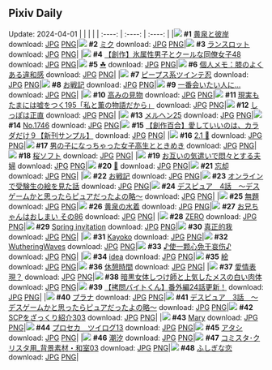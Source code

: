 ## Pixiv Daily
Update: 2024-04-01
|      |      |      |
| :----: | :----: | :----: |
|![](https://pixiv.microyu.workers.dev/c/240x480/img-master/img/2024/03/30/00/00/29/117365386_p0_master1200.jpg) **#1** [黄泉と彼岸](https://www.pixiv.net/artworks/117365386) download: [JPG](https://pixiv.microyu.workers.dev/img-original/img/2024/03/30/00/00/29/117365386_p0.jpg) [PNG](https://pixiv.microyu.workers.dev/img-original/img/2024/03/30/00/00/29/117365386_p0.png)|![](https://pixiv.microyu.workers.dev/c/240x480/img-master/img/2024/03/30/00/00/30/117365387_p0_master1200.jpg) **#2** [ミク](https://www.pixiv.net/artworks/117365387) download: [JPG](https://pixiv.microyu.workers.dev/img-original/img/2024/03/30/00/00/30/117365387_p0.jpg) [PNG](https://pixiv.microyu.workers.dev/img-original/img/2024/03/30/00/00/30/117365387_p0.png)|![](https://pixiv.microyu.workers.dev/c/240x480/img-master/img/2024/03/31/00/46/22/117399009_p0_master1200.jpg) **#3** [ランスロット](https://www.pixiv.net/artworks/117399009) download: [JPG](https://pixiv.microyu.workers.dev/img-original/img/2024/03/31/00/46/22/117399009_p0.jpg) [PNG](https://pixiv.microyu.workers.dev/img-original/img/2024/03/31/00/46/22/117399009_p0.png)|
|![](https://pixiv.microyu.workers.dev/c/240x480/img-master/img/2024/03/31/00/04/31/117397568_p0_master1200.jpg) **#4** [【創作】氷属性男子とクールな同僚女子48](https://www.pixiv.net/artworks/117397568) download: [JPG](https://pixiv.microyu.workers.dev/img-original/img/2024/03/31/00/04/31/117397568_p0.jpg) [PNG](https://pixiv.microyu.workers.dev/img-original/img/2024/03/31/00/04/31/117397568_p0.png)|![](https://pixiv.microyu.workers.dev/c/240x480/img-master/img/2024/03/30/00/55/30/117367459_p0_master1200.jpg) **#5** [☘](https://www.pixiv.net/artworks/117367459) download: [JPG](https://pixiv.microyu.workers.dev/img-original/img/2024/03/30/00/55/30/117367459_p0.jpg) [PNG](https://pixiv.microyu.workers.dev/img-original/img/2024/03/30/00/55/30/117367459_p0.png)|![](https://pixiv.microyu.workers.dev/c/240x480/img-master/img/2024/03/30/06/00/09/117372336_p0_master1200.jpg) **#6** [個人メモ：膝のよくある違和感](https://www.pixiv.net/artworks/117372336) download: [JPG](https://pixiv.microyu.workers.dev/img-original/img/2024/03/30/06/00/09/117372336_p0.jpg) [PNG](https://pixiv.microyu.workers.dev/img-original/img/2024/03/30/06/00/09/117372336_p0.png)|
|![](https://pixiv.microyu.workers.dev/c/240x480/img-master/img/2024/03/30/00/00/33/117365403_p0_master1200.jpg) **#7** [ピープス系ツインテ忍](https://www.pixiv.net/artworks/117365403) download: [JPG](https://pixiv.microyu.workers.dev/img-original/img/2024/03/30/00/00/33/117365403_p0.jpg) [PNG](https://pixiv.microyu.workers.dev/img-original/img/2024/03/30/00/00/33/117365403_p0.png)|![](https://pixiv.microyu.workers.dev/c/240x480/img-master/img/2024/03/30/20/51/17/117390493_p0_master1200.jpg) **#8** [お戦記](https://www.pixiv.net/artworks/117390493) download: [JPG](https://pixiv.microyu.workers.dev/img-original/img/2024/03/30/20/51/17/117390493_p0.jpg) [PNG](https://pixiv.microyu.workers.dev/img-original/img/2024/03/30/20/51/17/117390493_p0.png)|![](https://pixiv.microyu.workers.dev/c/240x480/img-master/img/2024/03/30/20/24/28/117389688_p0_master1200.jpg) **#9** [一番会いたい人に…](https://www.pixiv.net/artworks/117389688) download: [JPG](https://pixiv.microyu.workers.dev/img-original/img/2024/03/30/20/24/28/117389688_p0.jpg) [PNG](https://pixiv.microyu.workers.dev/img-original/img/2024/03/30/20/24/28/117389688_p0.png)|
|![](https://pixiv.microyu.workers.dev/c/240x480/img-master/img/2024/03/31/00/00/44/117397225_p0_master1200.jpg) **#10** [高みの見物](https://www.pixiv.net/artworks/117397225) download: [JPG](https://pixiv.microyu.workers.dev/img-original/img/2024/03/31/00/00/44/117397225_p0.jpg) [PNG](https://pixiv.microyu.workers.dev/img-original/img/2024/03/31/00/00/44/117397225_p0.png)|![](https://pixiv.microyu.workers.dev/c/240x480/img-master/img/2024/03/31/18/00/09/117419519_p0_master1200.jpg) **#11** [現実もたまには嘘をつく195「私と薫の物語だから」](https://www.pixiv.net/artworks/117419519) download: [JPG](https://pixiv.microyu.workers.dev/img-original/img/2024/03/31/18/00/09/117419519_p0.jpg) [PNG](https://pixiv.microyu.workers.dev/img-original/img/2024/03/31/18/00/09/117419519_p0.png)|![](https://pixiv.microyu.workers.dev/c/240x480/img-master/img/2024/03/30/21/33/13/117391962_p0_master1200.jpg) **#12** [しっぽは正直](https://www.pixiv.net/artworks/117391962) download: [JPG](https://pixiv.microyu.workers.dev/img-original/img/2024/03/30/21/33/13/117391962_p0.jpg) [PNG](https://pixiv.microyu.workers.dev/img-original/img/2024/03/30/21/33/13/117391962_p0.png)|
|![](https://pixiv.microyu.workers.dev/c/240x480/img-master/img/2024/03/30/00/15/43/117366226_p0_master1200.jpg) **#13** [メルヘン25](https://www.pixiv.net/artworks/117366226) download: [JPG](https://pixiv.microyu.workers.dev/img-original/img/2024/03/30/00/15/43/117366226_p0.jpg) [PNG](https://pixiv.microyu.workers.dev/img-original/img/2024/03/30/00/15/43/117366226_p0.png)|![](https://pixiv.microyu.workers.dev/c/240x480/img-master/img/2024/03/30/00/00/23/117365355_p0_master1200.jpg) **#14** [No.1746](https://www.pixiv.net/artworks/117365355) download: [JPG](https://pixiv.microyu.workers.dev/img-original/img/2024/03/30/00/00/23/117365355_p0.jpg) [PNG](https://pixiv.microyu.workers.dev/img-original/img/2024/03/30/00/00/23/117365355_p0.png)|![](https://pixiv.microyu.workers.dev/c/240x480/img-master/img/2024/03/31/00/04/03/117397541_p0_master1200.jpg) **#15** [【創作百合】愛していいのは、カラダだけ９【新刊サンプル】](https://www.pixiv.net/artworks/117397541) download: [JPG](https://pixiv.microyu.workers.dev/img-original/img/2024/03/31/00/04/03/117397541_p0.jpg) [PNG](https://pixiv.microyu.workers.dev/img-original/img/2024/03/31/00/04/03/117397541_p0.png)|
|![](https://pixiv.microyu.workers.dev/c/240x480/img-master/img/2024/03/30/01/00/14/117367627_p0_master1200.jpg) **#16** [2.1 🥲](https://www.pixiv.net/artworks/117367627) download: [JPG](https://pixiv.microyu.workers.dev/img-original/img/2024/03/30/01/00/14/117367627_p0.jpg) [PNG](https://pixiv.microyu.workers.dev/img-original/img/2024/03/30/01/00/14/117367627_p0.png)|![](https://pixiv.microyu.workers.dev/c/240x480/img-master/img/2024/03/31/00/01/38/117397334_p0_master1200.jpg) **#17** [男の子になっちゃった女子高生とときめき](https://www.pixiv.net/artworks/117397334) download: [JPG](https://pixiv.microyu.workers.dev/img-original/img/2024/03/31/00/01/38/117397334_p0.jpg) [PNG](https://pixiv.microyu.workers.dev/img-original/img/2024/03/31/00/01/38/117397334_p0.png)|![](https://pixiv.microyu.workers.dev/c/240x480/img-master/img/2024/03/31/20/30/05/117424626_p0_master1200.jpg) **#18** [桜ソフト](https://www.pixiv.net/artworks/117424626) download: [JPG](https://pixiv.microyu.workers.dev/img-original/img/2024/03/31/20/30/05/117424626_p0.jpg) [PNG](https://pixiv.microyu.workers.dev/img-original/img/2024/03/31/20/30/05/117424626_p0.png)|
|![](https://pixiv.microyu.workers.dev/c/240x480/img-master/img/2024/03/30/00/04/37/117365782_p0_master1200.jpg) **#19** [お互いの気遣いで悶々とする夫婦](https://www.pixiv.net/artworks/117365782) download: [JPG](https://pixiv.microyu.workers.dev/img-original/img/2024/03/30/00/04/37/117365782_p0.jpg) [PNG](https://pixiv.microyu.workers.dev/img-original/img/2024/03/30/00/04/37/117365782_p0.png)|![](https://pixiv.microyu.workers.dev/c/240x480/img-master/img/2024/03/30/10/08/11/117375978_p0_master1200.jpg) **#20** [💜](https://www.pixiv.net/artworks/117375978) download: [JPG](https://pixiv.microyu.workers.dev/img-original/img/2024/03/30/10/08/11/117375978_p0.jpg) [PNG](https://pixiv.microyu.workers.dev/img-original/img/2024/03/30/10/08/11/117375978_p0.png)|![](https://pixiv.microyu.workers.dev/c/240x480/img-master/img/2024/03/31/05/24/56/117381087_p0_master1200.jpg) **#21** [忘却](https://www.pixiv.net/artworks/117381087) download: [JPG](https://pixiv.microyu.workers.dev/img-original/img/2024/03/31/05/24/56/117381087_p0.jpg) [PNG](https://pixiv.microyu.workers.dev/img-original/img/2024/03/31/05/24/56/117381087_p0.png)|
|![](https://pixiv.microyu.workers.dev/c/240x480/img-master/img/2024/03/31/22/01/42/117428480_p0_master1200.jpg) **#22** [お戦記](https://www.pixiv.net/artworks/117428480) download: [JPG](https://pixiv.microyu.workers.dev/img-original/img/2024/03/31/22/01/42/117428480_p0.jpg) [PNG](https://pixiv.microyu.workers.dev/img-original/img/2024/03/31/22/01/42/117428480_p0.png)|![](https://pixiv.microyu.workers.dev/c/240x480/img-master/img/2024/03/30/18/14/16/117385862_p0_master1200.jpg) **#23** [オンラインで受験生の絵を見た話](https://www.pixiv.net/artworks/117385862) download: [JPG](https://pixiv.microyu.workers.dev/img-original/img/2024/03/30/18/14/16/117385862_p0.jpg) [PNG](https://pixiv.microyu.workers.dev/img-original/img/2024/03/30/18/14/16/117385862_p0.png)|![](https://pixiv.microyu.workers.dev/c/240x480/img-master/img/2024/03/30/18/30/21/117386289_p0_master1200.jpg) **#24** [デスピュア　4話　〜デスゲームかと思ったらピュアだったよの略〜](https://www.pixiv.net/artworks/117386289) download: [JPG](https://pixiv.microyu.workers.dev/img-original/img/2024/03/30/18/30/21/117386289_p0.jpg) [PNG](https://pixiv.microyu.workers.dev/img-original/img/2024/03/30/18/30/21/117386289_p0.png)|
|![](https://pixiv.microyu.workers.dev/c/240x480/img-master/img/2024/03/30/18/20/13/117386011_p0_master1200.jpg) **#25** [無題](https://www.pixiv.net/artworks/117386011) download: [JPG](https://pixiv.microyu.workers.dev/img-original/img/2024/03/30/18/20/13/117386011_p0.jpg) [PNG](https://pixiv.microyu.workers.dev/img-original/img/2024/03/30/18/20/13/117386011_p0.png)|![](https://pixiv.microyu.workers.dev/c/240x480/img-master/img/2024/03/31/23/31/05/117387328_p0_master1200.jpg) **#26** [黄泉の水着](https://www.pixiv.net/artworks/117387328) download: [JPG](https://pixiv.microyu.workers.dev/img-original/img/2024/03/31/23/31/05/117387328_p0.jpg) [PNG](https://pixiv.microyu.workers.dev/img-original/img/2024/03/31/23/31/05/117387328_p0.png)|![](https://pixiv.microyu.workers.dev/c/240x480/img-master/img/2024/03/30/00/53/15/117366652_p0_master1200.jpg) **#27** [お兄ちゃんはおしまい その86](https://www.pixiv.net/artworks/117366652) download: [JPG](https://pixiv.microyu.workers.dev/img-original/img/2024/03/30/00/53/15/117366652_p0.jpg) [PNG](https://pixiv.microyu.workers.dev/img-original/img/2024/03/30/00/53/15/117366652_p0.png)|
|![](https://pixiv.microyu.workers.dev/c/240x480/img-master/img/2024/03/31/23/14/50/117431654_p0_master1200.jpg) **#28** [ZERO](https://www.pixiv.net/artworks/117431654) download: [JPG](https://pixiv.microyu.workers.dev/img-original/img/2024/03/31/23/14/50/117431654_p0.jpg) [PNG](https://pixiv.microyu.workers.dev/img-original/img/2024/03/31/23/14/50/117431654_p0.png)|![](https://pixiv.microyu.workers.dev/c/240x480/img-master/img/2024/03/31/01/20/17/117400067_p0_master1200.jpg) **#29** [Spring invitation](https://www.pixiv.net/artworks/117400067) download: [JPG](https://pixiv.microyu.workers.dev/img-original/img/2024/03/31/01/20/17/117400067_p0.jpg) [PNG](https://pixiv.microyu.workers.dev/img-original/img/2024/03/31/01/20/17/117400067_p0.png)|![](https://pixiv.microyu.workers.dev/c/240x480/img-master/img/2024/03/30/02/39/33/117369864_p0_master1200.jpg) **#30** [真正的我](https://www.pixiv.net/artworks/117369864) download: [JPG](https://pixiv.microyu.workers.dev/img-original/img/2024/03/30/02/39/33/117369864_p0.jpg) [PNG](https://pixiv.microyu.workers.dev/img-original/img/2024/03/30/02/39/33/117369864_p0.png)|
|![](https://pixiv.microyu.workers.dev/c/240x480/img-master/img/2024/03/30/00/01/01/117365490_p0_master1200.jpg) **#31** [Kayoko](https://www.pixiv.net/artworks/117365490) download: [JPG](https://pixiv.microyu.workers.dev/img-original/img/2024/03/30/00/01/01/117365490_p0.jpg) [PNG](https://pixiv.microyu.workers.dev/img-original/img/2024/03/30/00/01/01/117365490_p0.png)|![](https://pixiv.microyu.workers.dev/c/240x480/img-master/img/2024/03/30/14/42/31/117381204_p0_master1200.jpg) **#32** [WutheringWaves](https://www.pixiv.net/artworks/117381204) download: [JPG](https://pixiv.microyu.workers.dev/img-original/img/2024/03/30/14/42/31/117381204_p0.jpg) [PNG](https://pixiv.microyu.workers.dev/img-original/img/2024/03/30/14/42/31/117381204_p0.png)|![](https://pixiv.microyu.workers.dev/c/240x480/img-master/img/2024/03/30/00/13/08/117366126_p0_master1200.jpg) **#33** [♪使一颗心免于哀伤♪](https://www.pixiv.net/artworks/117366126) download: [JPG](https://pixiv.microyu.workers.dev/img-original/img/2024/03/30/00/13/08/117366126_p0.jpg) [PNG](https://pixiv.microyu.workers.dev/img-original/img/2024/03/30/00/13/08/117366126_p0.png)|
|![](https://pixiv.microyu.workers.dev/c/240x480/img-master/img/2024/03/30/20/12/51/117389349_p0_master1200.jpg) **#34** [idea](https://www.pixiv.net/artworks/117389349) download: [JPG](https://pixiv.microyu.workers.dev/img-original/img/2024/03/30/20/12/51/117389349_p0.jpg) [PNG](https://pixiv.microyu.workers.dev/img-original/img/2024/03/30/20/12/51/117389349_p0.png)|![](https://pixiv.microyu.workers.dev/c/240x480/img-master/img/2024/03/30/23/48/29/117396648_p0_master1200.jpg) **#35** [絵](https://www.pixiv.net/artworks/117396648) download: [JPG](https://pixiv.microyu.workers.dev/img-original/img/2024/03/30/23/48/29/117396648_p0.jpg) [PNG](https://pixiv.microyu.workers.dev/img-original/img/2024/03/30/23/48/29/117396648_p0.png)|![](https://pixiv.microyu.workers.dev/c/240x480/img-master/img/2024/03/31/00/11/28/117397847_p0_master1200.jpg) **#36** [休憩時間](https://www.pixiv.net/artworks/117397847) download: [JPG](https://pixiv.microyu.workers.dev/img-original/img/2024/03/31/00/11/28/117397847_p0.jpg) [PNG](https://pixiv.microyu.workers.dev/img-original/img/2024/03/31/00/11/28/117397847_p0.png)|
|![](https://pixiv.microyu.workers.dev/c/240x480/img-master/img/2024/03/31/19/11/12/117421830_p0_master1200.jpg) **#37** [愛情表現？](https://www.pixiv.net/artworks/117421830) download: [JPG](https://pixiv.microyu.workers.dev/img-original/img/2024/03/31/19/11/12/117421830_p0.jpg) [PNG](https://pixiv.microyu.workers.dev/img-original/img/2024/03/31/19/11/12/117421830_p0.png)|![](https://pixiv.microyu.workers.dev/c/240x480/img-master/img/2024/03/31/19/19/06/117422078_p0_master1200.jpg) **#38** [暗黒女体しつけ師と上気したメスの白い肉体](https://www.pixiv.net/artworks/117422078) download: [JPG](https://pixiv.microyu.workers.dev/img-original/img/2024/03/31/19/19/06/117422078_p0.jpg) [PNG](https://pixiv.microyu.workers.dev/img-original/img/2024/03/31/19/19/06/117422078_p0.png)|![](https://pixiv.microyu.workers.dev/c/240x480/img-master/img/2024/03/31/12/00/13/117410488_p0_master1200.jpg) **#39** [【拷問バイトくん】番外編24話更新！](https://www.pixiv.net/artworks/117410488) download: [JPG](https://pixiv.microyu.workers.dev/img-original/img/2024/03/31/12/00/13/117410488_p0.jpg) [PNG](https://pixiv.microyu.workers.dev/img-original/img/2024/03/31/12/00/13/117410488_p0.png)|
|![](https://pixiv.microyu.workers.dev/c/240x480/img-master/img/2024/03/30/00/00/40/117365440_p0_master1200.jpg) **#40** [プラナ](https://www.pixiv.net/artworks/117365440) download: [JPG](https://pixiv.microyu.workers.dev/img-original/img/2024/03/30/00/00/40/117365440_p0.jpg) [PNG](https://pixiv.microyu.workers.dev/img-original/img/2024/03/30/00/00/40/117365440_p0.png)|![](https://pixiv.microyu.workers.dev/c/240x480/img-master/img/2024/03/30/18/03/32/117385617_p0_master1200.jpg) **#41** [デスピュア　3話　〜デスゲームかと思ったらピュアだったよの略〜](https://www.pixiv.net/artworks/117385617) download: [JPG](https://pixiv.microyu.workers.dev/img-original/img/2024/03/30/18/03/32/117385617_p0.jpg) [PNG](https://pixiv.microyu.workers.dev/img-original/img/2024/03/30/18/03/32/117385617_p0.png)|![](https://pixiv.microyu.workers.dev/c/240x480/img-master/img/2024/03/30/21/00/25/117390830_p0_master1200.jpg) **#42** [SCPをざっくり紹介303](https://www.pixiv.net/artworks/117390830) download: [JPG](https://pixiv.microyu.workers.dev/img-original/img/2024/03/30/21/00/25/117390830_p0.jpg) [PNG](https://pixiv.microyu.workers.dev/img-original/img/2024/03/30/21/00/25/117390830_p0.png)|
|![](https://pixiv.microyu.workers.dev/c/240x480/img-master/img/2024/03/30/21/43/04/117392298_p0_master1200.jpg) **#43** [Mary](https://www.pixiv.net/artworks/117392298) download: [JPG](https://pixiv.microyu.workers.dev/img-original/img/2024/03/30/21/43/04/117392298_p0.jpg) [PNG](https://pixiv.microyu.workers.dev/img-original/img/2024/03/30/21/43/04/117392298_p0.png)|![](https://pixiv.microyu.workers.dev/c/240x480/img-master/img/2024/03/30/20/08/46/117389215_p0_master1200.jpg) **#44** [プロセカ　ツイログ13](https://www.pixiv.net/artworks/117389215) download: [JPG](https://pixiv.microyu.workers.dev/img-original/img/2024/03/30/20/08/46/117389215_p0.jpg) [PNG](https://pixiv.microyu.workers.dev/img-original/img/2024/03/30/20/08/46/117389215_p0.png)|![](https://pixiv.microyu.workers.dev/c/240x480/img-master/img/2024/03/30/16/58/03/117384027_p0_master1200.jpg) **#45** [アタシ](https://www.pixiv.net/artworks/117384027) download: [JPG](https://pixiv.microyu.workers.dev/img-original/img/2024/03/30/16/58/03/117384027_p0.jpg) [PNG](https://pixiv.microyu.workers.dev/img-original/img/2024/03/30/16/58/03/117384027_p0.png)|
|![](https://pixiv.microyu.workers.dev/c/240x480/img-master/img/2024/03/30/11/01/19/117376922_p0_master1200.jpg) **#46** [潮汐](https://www.pixiv.net/artworks/117376922) download: [JPG](https://pixiv.microyu.workers.dev/img-original/img/2024/03/30/11/01/19/117376922_p0.jpg) [PNG](https://pixiv.microyu.workers.dev/img-original/img/2024/03/30/11/01/19/117376922_p0.png)|![](https://pixiv.microyu.workers.dev/c/240x480/img-master/img/2024/03/31/07/00/16/117405249_p0_master1200.jpg) **#47** [コミスタ･クリスタ用_背景素材・和室03](https://www.pixiv.net/artworks/117405249) download: [JPG](https://pixiv.microyu.workers.dev/img-original/img/2024/03/31/07/00/16/117405249_p0.jpg) [PNG](https://pixiv.microyu.workers.dev/img-original/img/2024/03/31/07/00/16/117405249_p0.png)|![](https://pixiv.microyu.workers.dev/c/240x480/img-master/img/2024/03/30/00/00/15/117365327_p0_master1200.jpg) **#48** [ふしぎな恋](https://www.pixiv.net/artworks/117365327) download: [JPG](https://pixiv.microyu.workers.dev/img-original/img/2024/03/30/00/00/15/117365327_p0.jpg) [PNG](https://pixiv.microyu.workers.dev/img-original/img/2024/03/30/00/00/15/117365327_p0.png)|
